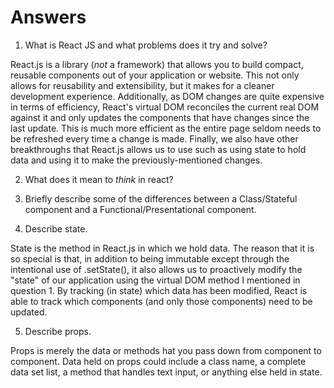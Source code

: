 # Answers

1.  What is React JS and what problems does it try and solve?

React.js is a library (_not_ a framework) that allows you to build compact, reusable components out of your application or website. This not only allows for reusability and extensibility, but it makes for a cleaner development experience. Additionally, as DOM changes are quite expensive in terms of efficiency, React's virtual DOM reconciles the current real DOM against it and only updates the components that have changes since the last update. This is much more efficient as the entire page seldom needs to be refreshed every time a change is made. Finally, we also have other breakthroughs that React.js allows us to use such as using state to hold data and using it to make the previously-mentioned changes.

2.  What does it mean to _think_ in react?

3.  Briefly describe some of the differences between a Class/Stateful component and a Functional/Presentational component.

4.  Describe state.

State is the method in React.js in which we hold data. The reason that it is so special is that, in addition to being immutable except through the intentional use of .setState(), it also allows us to proactively modify the "state" of our application using the virtual DOM method I mentioned in question 1. By tracking (in state) which data has been modified, React is able to track which components (and only those components) need to be updated.

5.  Describe props.

Props is merely the data or methods hat you pass down from component to component. Data held on props could include a class name, a complete data set list, a method that handles text input, or anything else held in state.
